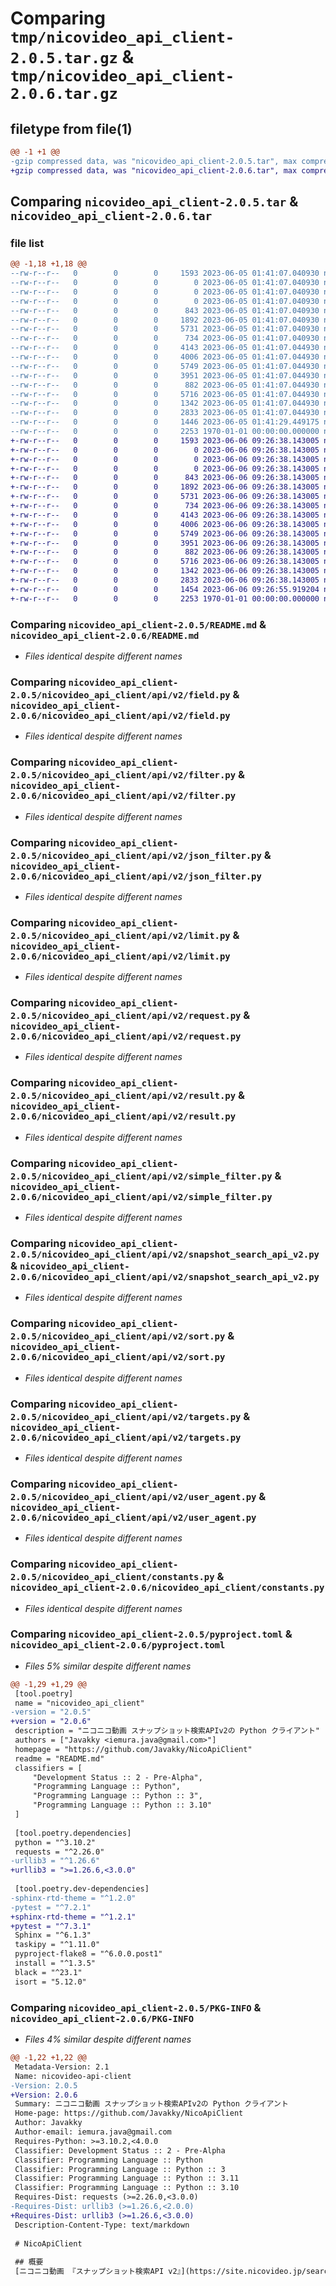 # Comparing `tmp/nicovideo_api_client-2.0.5.tar.gz` & `tmp/nicovideo_api_client-2.0.6.tar.gz`

## filetype from file(1)

```diff
@@ -1 +1 @@
-gzip compressed data, was "nicovideo_api_client-2.0.5.tar", max compression
+gzip compressed data, was "nicovideo_api_client-2.0.6.tar", max compression
```

## Comparing `nicovideo_api_client-2.0.5.tar` & `nicovideo_api_client-2.0.6.tar`

### file list

```diff
@@ -1,18 +1,18 @@
--rw-r--r--   0        0        0     1593 2023-06-05 01:41:07.040930 nicovideo_api_client-2.0.5/README.md
--rw-r--r--   0        0        0        0 2023-06-05 01:41:07.040930 nicovideo_api_client-2.0.5/nicovideo_api_client/__init__.py
--rw-r--r--   0        0        0        0 2023-06-05 01:41:07.040930 nicovideo_api_client-2.0.5/nicovideo_api_client/api/__init__.py
--rw-r--r--   0        0        0        0 2023-06-05 01:41:07.040930 nicovideo_api_client-2.0.5/nicovideo_api_client/api/v2/__init__.py
--rw-r--r--   0        0        0      843 2023-06-05 01:41:07.040930 nicovideo_api_client-2.0.5/nicovideo_api_client/api/v2/field.py
--rw-r--r--   0        0        0     1892 2023-06-05 01:41:07.040930 nicovideo_api_client-2.0.5/nicovideo_api_client/api/v2/filter.py
--rw-r--r--   0        0        0     5731 2023-06-05 01:41:07.040930 nicovideo_api_client-2.0.5/nicovideo_api_client/api/v2/json_filter.py
--rw-r--r--   0        0        0      734 2023-06-05 01:41:07.040930 nicovideo_api_client-2.0.5/nicovideo_api_client/api/v2/limit.py
--rw-r--r--   0        0        0     4143 2023-06-05 01:41:07.044930 nicovideo_api_client-2.0.5/nicovideo_api_client/api/v2/request.py
--rw-r--r--   0        0        0     4006 2023-06-05 01:41:07.044930 nicovideo_api_client-2.0.5/nicovideo_api_client/api/v2/result.py
--rw-r--r--   0        0        0     5749 2023-06-05 01:41:07.044930 nicovideo_api_client-2.0.5/nicovideo_api_client/api/v2/simple_filter.py
--rw-r--r--   0        0        0     3951 2023-06-05 01:41:07.044930 nicovideo_api_client-2.0.5/nicovideo_api_client/api/v2/snapshot_search_api_v2.py
--rw-r--r--   0        0        0      882 2023-06-05 01:41:07.044930 nicovideo_api_client-2.0.5/nicovideo_api_client/api/v2/sort.py
--rw-r--r--   0        0        0     5716 2023-06-05 01:41:07.044930 nicovideo_api_client-2.0.5/nicovideo_api_client/api/v2/targets.py
--rw-r--r--   0        0        0     1342 2023-06-05 01:41:07.044930 nicovideo_api_client-2.0.5/nicovideo_api_client/api/v2/user_agent.py
--rw-r--r--   0        0        0     2833 2023-06-05 01:41:07.044930 nicovideo_api_client-2.0.5/nicovideo_api_client/constants.py
--rw-r--r--   0        0        0     1446 2023-06-05 01:41:29.449175 nicovideo_api_client-2.0.5/pyproject.toml
--rw-r--r--   0        0        0     2253 1970-01-01 00:00:00.000000 nicovideo_api_client-2.0.5/PKG-INFO
+-rw-r--r--   0        0        0     1593 2023-06-06 09:26:38.143005 nicovideo_api_client-2.0.6/README.md
+-rw-r--r--   0        0        0        0 2023-06-06 09:26:38.143005 nicovideo_api_client-2.0.6/nicovideo_api_client/__init__.py
+-rw-r--r--   0        0        0        0 2023-06-06 09:26:38.143005 nicovideo_api_client-2.0.6/nicovideo_api_client/api/__init__.py
+-rw-r--r--   0        0        0        0 2023-06-06 09:26:38.143005 nicovideo_api_client-2.0.6/nicovideo_api_client/api/v2/__init__.py
+-rw-r--r--   0        0        0      843 2023-06-06 09:26:38.143005 nicovideo_api_client-2.0.6/nicovideo_api_client/api/v2/field.py
+-rw-r--r--   0        0        0     1892 2023-06-06 09:26:38.143005 nicovideo_api_client-2.0.6/nicovideo_api_client/api/v2/filter.py
+-rw-r--r--   0        0        0     5731 2023-06-06 09:26:38.143005 nicovideo_api_client-2.0.6/nicovideo_api_client/api/v2/json_filter.py
+-rw-r--r--   0        0        0      734 2023-06-06 09:26:38.143005 nicovideo_api_client-2.0.6/nicovideo_api_client/api/v2/limit.py
+-rw-r--r--   0        0        0     4143 2023-06-06 09:26:38.143005 nicovideo_api_client-2.0.6/nicovideo_api_client/api/v2/request.py
+-rw-r--r--   0        0        0     4006 2023-06-06 09:26:38.143005 nicovideo_api_client-2.0.6/nicovideo_api_client/api/v2/result.py
+-rw-r--r--   0        0        0     5749 2023-06-06 09:26:38.143005 nicovideo_api_client-2.0.6/nicovideo_api_client/api/v2/simple_filter.py
+-rw-r--r--   0        0        0     3951 2023-06-06 09:26:38.143005 nicovideo_api_client-2.0.6/nicovideo_api_client/api/v2/snapshot_search_api_v2.py
+-rw-r--r--   0        0        0      882 2023-06-06 09:26:38.143005 nicovideo_api_client-2.0.6/nicovideo_api_client/api/v2/sort.py
+-rw-r--r--   0        0        0     5716 2023-06-06 09:26:38.143005 nicovideo_api_client-2.0.6/nicovideo_api_client/api/v2/targets.py
+-rw-r--r--   0        0        0     1342 2023-06-06 09:26:38.143005 nicovideo_api_client-2.0.6/nicovideo_api_client/api/v2/user_agent.py
+-rw-r--r--   0        0        0     2833 2023-06-06 09:26:38.143005 nicovideo_api_client-2.0.6/nicovideo_api_client/constants.py
+-rw-r--r--   0        0        0     1454 2023-06-06 09:26:55.919204 nicovideo_api_client-2.0.6/pyproject.toml
+-rw-r--r--   0        0        0     2253 1970-01-01 00:00:00.000000 nicovideo_api_client-2.0.6/PKG-INFO
```

### Comparing `nicovideo_api_client-2.0.5/README.md` & `nicovideo_api_client-2.0.6/README.md`

 * *Files identical despite different names*

### Comparing `nicovideo_api_client-2.0.5/nicovideo_api_client/api/v2/field.py` & `nicovideo_api_client-2.0.6/nicovideo_api_client/api/v2/field.py`

 * *Files identical despite different names*

### Comparing `nicovideo_api_client-2.0.5/nicovideo_api_client/api/v2/filter.py` & `nicovideo_api_client-2.0.6/nicovideo_api_client/api/v2/filter.py`

 * *Files identical despite different names*

### Comparing `nicovideo_api_client-2.0.5/nicovideo_api_client/api/v2/json_filter.py` & `nicovideo_api_client-2.0.6/nicovideo_api_client/api/v2/json_filter.py`

 * *Files identical despite different names*

### Comparing `nicovideo_api_client-2.0.5/nicovideo_api_client/api/v2/limit.py` & `nicovideo_api_client-2.0.6/nicovideo_api_client/api/v2/limit.py`

 * *Files identical despite different names*

### Comparing `nicovideo_api_client-2.0.5/nicovideo_api_client/api/v2/request.py` & `nicovideo_api_client-2.0.6/nicovideo_api_client/api/v2/request.py`

 * *Files identical despite different names*

### Comparing `nicovideo_api_client-2.0.5/nicovideo_api_client/api/v2/result.py` & `nicovideo_api_client-2.0.6/nicovideo_api_client/api/v2/result.py`

 * *Files identical despite different names*

### Comparing `nicovideo_api_client-2.0.5/nicovideo_api_client/api/v2/simple_filter.py` & `nicovideo_api_client-2.0.6/nicovideo_api_client/api/v2/simple_filter.py`

 * *Files identical despite different names*

### Comparing `nicovideo_api_client-2.0.5/nicovideo_api_client/api/v2/snapshot_search_api_v2.py` & `nicovideo_api_client-2.0.6/nicovideo_api_client/api/v2/snapshot_search_api_v2.py`

 * *Files identical despite different names*

### Comparing `nicovideo_api_client-2.0.5/nicovideo_api_client/api/v2/sort.py` & `nicovideo_api_client-2.0.6/nicovideo_api_client/api/v2/sort.py`

 * *Files identical despite different names*

### Comparing `nicovideo_api_client-2.0.5/nicovideo_api_client/api/v2/targets.py` & `nicovideo_api_client-2.0.6/nicovideo_api_client/api/v2/targets.py`

 * *Files identical despite different names*

### Comparing `nicovideo_api_client-2.0.5/nicovideo_api_client/api/v2/user_agent.py` & `nicovideo_api_client-2.0.6/nicovideo_api_client/api/v2/user_agent.py`

 * *Files identical despite different names*

### Comparing `nicovideo_api_client-2.0.5/nicovideo_api_client/constants.py` & `nicovideo_api_client-2.0.6/nicovideo_api_client/constants.py`

 * *Files identical despite different names*

### Comparing `nicovideo_api_client-2.0.5/pyproject.toml` & `nicovideo_api_client-2.0.6/pyproject.toml`

 * *Files 5% similar despite different names*

```diff
@@ -1,29 +1,29 @@
 [tool.poetry]
 name = "nicovideo_api_client"
-version = "2.0.5"
+version = "2.0.6"
 description = "ニコニコ動画 スナップショット検索APIv2の Python クライアント"
 authors = ["Javakky <iemura.java@gmail.com>"]
 homepage = "https://github.com/Javakky/NicoApiClient"
 readme = "README.md"
 classifiers = [
     "Development Status :: 2 - Pre-Alpha",
     "Programming Language :: Python",
     "Programming Language :: Python :: 3",
     "Programming Language :: Python :: 3.10"
 ]
 
 [tool.poetry.dependencies]
 python = "^3.10.2"
 requests = "^2.26.0"
-urllib3 = "^1.26.6"
+urllib3 = ">=1.26.6,<3.0.0"
 
 [tool.poetry.dev-dependencies]
-sphinx-rtd-theme = "^1.2.0"
-pytest = "^7.2.1"
+sphinx-rtd-theme = "^1.2.1"
+pytest = "^7.3.1"
 Sphinx = "^6.1.3"
 taskipy = "^1.11.0"
 pyproject-flake8 = "^6.0.0.post1"
 install = "^1.3.5"
 black = "^23.1"
 isort = "5.12.0"
```

### Comparing `nicovideo_api_client-2.0.5/PKG-INFO` & `nicovideo_api_client-2.0.6/PKG-INFO`

 * *Files 4% similar despite different names*

```diff
@@ -1,22 +1,22 @@
 Metadata-Version: 2.1
 Name: nicovideo-api-client
-Version: 2.0.5
+Version: 2.0.6
 Summary: ニコニコ動画 スナップショット検索APIv2の Python クライアント
 Home-page: https://github.com/Javakky/NicoApiClient
 Author: Javakky
 Author-email: iemura.java@gmail.com
 Requires-Python: >=3.10.2,<4.0.0
 Classifier: Development Status :: 2 - Pre-Alpha
 Classifier: Programming Language :: Python
 Classifier: Programming Language :: Python :: 3
 Classifier: Programming Language :: Python :: 3.11
 Classifier: Programming Language :: Python :: 3.10
 Requires-Dist: requests (>=2.26.0,<3.0.0)
-Requires-Dist: urllib3 (>=1.26.6,<2.0.0)
+Requires-Dist: urllib3 (>=1.26.6,<3.0.0)
 Description-Content-Type: text/markdown
 
 # NicoApiClient
 
 ## 概要
 [ニコニコ動画 『スナップショット検索API v2』](https://site.nicovideo.jp/search-api-docs/snapshot) などの API について、仕様をなるべく意識せずに利用できるクライアントを提供する。
```

